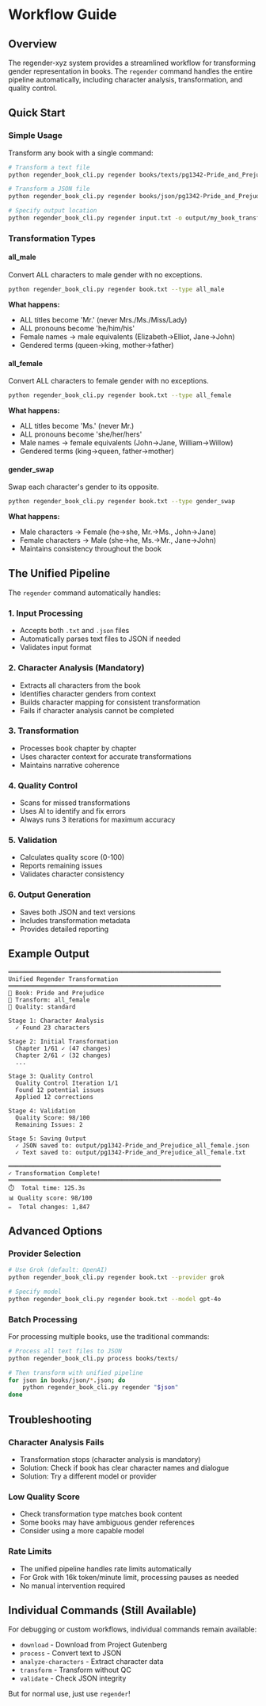 # Workflow Guide

## Overview

The regender-xyz system provides a streamlined workflow for transforming gender representation in books. The `regender` command handles the entire pipeline automatically, including character analysis, transformation, and quality control.

## Quick Start

### Simple Usage

Transform any book with a single command:

```bash
# Transform a text file
python regender_book_cli.py regender books/texts/pg1342-Pride_and_Prejudice.txt

# Transform a JSON file
python regender_book_cli.py regender books/json/pg1342-Pride_and_Prejudice_clean.json

# Specify output location
python regender_book_cli.py regender input.txt -o output/my_book_transformed
```

### Transformation Types

#### all_male
Convert ALL characters to male gender with no exceptions.

```bash
python regender_book_cli.py regender book.txt --type all_male
```

**What happens:**
- ALL titles become 'Mr.' (never Mrs./Ms./Miss/Lady)
- ALL pronouns become 'he/him/his'
- Female names → male equivalents (Elizabeth→Elliot, Jane→John)
- Gendered terms (queen→king, mother→father)

#### all_female
Convert ALL characters to female gender with no exceptions.

```bash
python regender_book_cli.py regender book.txt --type all_female
```

**What happens:**
- ALL titles become 'Ms.' (never Mr.)
- ALL pronouns become 'she/her/hers'
- Male names → female equivalents (John→Jane, William→Willow)
- Gendered terms (king→queen, father→mother)

#### gender_swap
Swap each character's gender to its opposite.

```bash
python regender_book_cli.py regender book.txt --type gender_swap
```

**What happens:**
- Male characters → Female (he→she, Mr.→Ms., John→Jane)
- Female characters → Male (she→he, Ms.→Mr., Jane→John)
- Maintains consistency throughout the book


## The Unified Pipeline

The `regender` command automatically handles:

### 1. Input Processing
- Accepts both `.txt` and `.json` files
- Automatically parses text files to JSON if needed
- Validates input format

### 2. Character Analysis (Mandatory)
- Extracts all characters from the book
- Identifies character genders from context
- Builds character mapping for consistent transformation
- Fails if character analysis cannot be completed

### 3. Transformation
- Processes book chapter by chapter
- Uses character context for accurate transformations
- Maintains narrative coherence

### 4. Quality Control
- Scans for missed transformations
- Uses AI to identify and fix errors
- Always runs 3 iterations for maximum accuracy

### 5. Validation
- Calculates quality score (0-100)
- Reports remaining issues
- Validates character consistency

### 6. Output Generation
- Saves both JSON and text versions
- Includes transformation metadata
- Provides detailed reporting

## Example Output

```
════════════════════════════════════════════════════════════
Unified Regender Transformation
════════════════════════════════════════════════════════════
📖 Book: Pride and Prejudice
🔄 Transform: all_female
🎯 Quality: standard

Stage 1: Character Analysis
  ✓ Found 23 characters

Stage 2: Initial Transformation
  Chapter 1/61 ✓ (47 changes)
  Chapter 2/61 ✓ (32 changes)
  ...

Stage 3: Quality Control
  Quality Control Iteration 1/1
  Found 12 potential issues
  Applied 12 corrections

Stage 4: Validation
  Quality Score: 98/100
  Remaining Issues: 2

Stage 5: Saving Output
  ✓ JSON saved to: output/pg1342-Pride_and_Prejudice_all_female.json
  ✓ Text saved to: output/pg1342-Pride_and_Prejudice_all_female.txt

════════════════════════════════════════════════════════════
✓ Transformation Complete!
════════════════════════════════════════════════════════════
⏱️  Total time: 125.3s
📊 Quality score: 98/100
✏️  Total changes: 1,847
```

## Advanced Options

### Provider Selection

```bash
# Use Grok (default: OpenAI)
python regender_book_cli.py regender book.txt --provider grok

# Specify model
python regender_book_cli.py regender book.txt --model gpt-4o
```

### Batch Processing

For processing multiple books, use the traditional commands:

```bash
# Process all text files to JSON
python regender_book_cli.py process books/texts/

# Then transform with unified pipeline
for json in books/json/*.json; do
    python regender_book_cli.py regender "$json"
done
```


## Troubleshooting

### Character Analysis Fails
- Transformation stops (character analysis is mandatory)
- Solution: Check if book has clear character names and dialogue
- Solution: Try a different model or provider

### Low Quality Score
- Check transformation type matches book content
- Some books may have ambiguous gender references
- Consider using a more capable model

### Rate Limits
- The unified pipeline handles rate limits automatically
- For Grok with 16k token/minute limit, processing pauses as needed
- No manual intervention required

## Individual Commands (Still Available)

For debugging or custom workflows, individual commands remain available:

- `download` - Download from Project Gutenberg
- `process` - Convert text to JSON
- `analyze-characters` - Extract character data
- `transform` - Transform without QC
- `validate` - Check JSON integrity

But for normal use, just use `regender`!